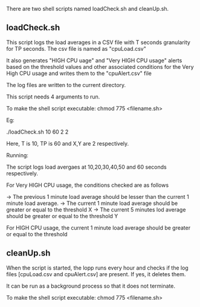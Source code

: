 There are two shell scripts named loadCheck.sh and cleanUp.sh.

loadCheck.sh
-------------

This script logs the load averages in a CSV file with T seconds granularity for TP seconds. The csv file is named as "cpuLoad.csv"

It also generates "HIGH CPU uage" and "Very HIGH CPU usage" alerts based on the threshold values and other associated conditions for the Very High CPU usage and writes them to the "cpuAlert.csv" file

The log files are written to the current directory.

This script needs 4 arguments to run.

To make the shell script executable: chmod 775 <filename.sh>

Eg: 

./loadCheck.sh 10 60 2 2

Here, T is 10, TP is 60 and X,Y are 2 respectively.

Running:

The script logs load avergaes at 10,20,30,40,50 and 60 seconds respectively.

For Very HIGH CPU usage, the conditions checked are as follows

-> The previous 1 minute load average should be lesser than the current 1 minute load average.
-> The current 1 minute load average should be greater or equal to the threshold X
-> The current 5 minutes lod average should be greater or equal to the threshold Y


For HIGH CPU usage, the current 1 minute load average should be greater or equal to the threshold

cleanUp.sh
-----------

When the script is started, the lopp runs every hour and checks if the log files [cpuLoad.csv and cpuAlert.csv] are present. If yes, it deletes them.

It can be run as a background process so that it does not terminate.

To make the shell script executable: chmod 775 <filename.sh>


